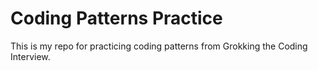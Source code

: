 # Coding Patterns Practice

This is my repo for practicing coding patterns from Grokking the Coding Interview.

